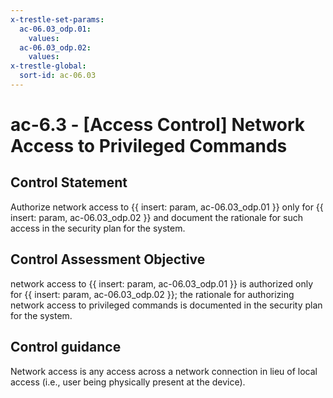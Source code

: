 ```yaml
---
x-trestle-set-params:
  ac-06.03_odp.01:
    values:
  ac-06.03_odp.02:
    values:
x-trestle-global:
  sort-id: ac-06.03
---
```


# ac-6.3 - \[Access Control\] Network Access to Privileged Commands

## Control Statement

Authorize network access to {{ insert: param, ac-06.03_odp.01 }} only for {{ insert: param, ac-06.03_odp.02 }} and document the rationale for such access in the security plan for the system.

## Control Assessment Objective

network access to {{ insert: param, ac-06.03_odp.01 }} is authorized only for {{ insert: param, ac-06.03_odp.02 }};
the rationale for authorizing network access to privileged commands is documented in the security plan for the system.

## Control guidance

Network access is any access across a network connection in lieu of local access (i.e., user being physically present at the device).
